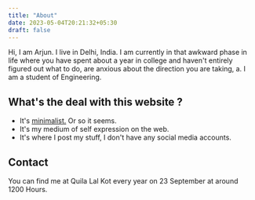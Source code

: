 ```yaml
---
title: "About"
date: 2023-05-04T20:21:32+05:30
draft: false
---
```

Hi, I am Arjun. I live in Delhi, India. I am currently in that awkward phase in life where you have spent about a year in college and haven't entirely figured out what to do, are anxious about the direction you are taking, a. I am a student of Engineering.  
## What's the deal with this website ?

* It's [minimalist.](https://motherfuckingwebsite.com/) Or so it seems. 
* It's my medium of self expression on the web.
* It's where I post my stuff, I don't have any social media accounts. 
## Contact
You can find me at Quila Lal Kot every year on 23 September at around 1200 Hours.

